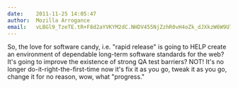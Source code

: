 ```yaml
---
date:    2011-11-25 14:05:47
author:  Mozilla Arrogance
email:   vLBGl9_TzeTE.tR+F8d2aYVKYM2dC.NHDV455NjZzhR0vH4oZk_dJXkzW6W9U7UX7Eyp++
---
```


So, the love for software candy, i.e. "rapid release" is going to HELP
create an environment of dependable long-term software standards for
the web? It's going to improve the existence of strong QA test
barriers? NOT! It's no longer do-it-right-the-first-time now it's fix
it as you go, tweak it as you go, change it for no reason, wow, what
"progress."
